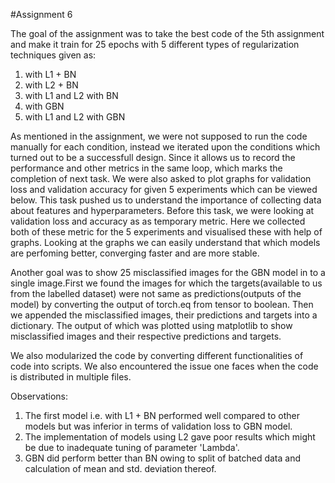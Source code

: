 #Assignment 6 

The goal of the assignment was to take the best code of the 5th assignment and make it train for 25 epochs with 5 different types of regularization techniques given as:

1. with L1 + BN
2. with L2 + BN
3. with L1 and L2 with BN
4. with GBN
5. with L1 and L2 with GBN

As mentioned in the assignment, we were not supposed to run the code manually for each condition, instead we iterated upon the conditions which turned out to be a successfull design.
Since it allows us to record the performance and  other metrics in the same loop, which marks the completion of next task.
We were also asked to plot graphs for validation loss and validation accuracy for given 5 experiments which can be viewed below.
This task pushed us to understand the importance of collecting data about features and hyperparameters. Before this task, we were looking at validation loss and accuracy as 
as temporary metric. Here we collected both of these metric for the 5 experiments and visualised these with help of graphs.
Looking at the graphs we can easily understand that which models are perfoming better, converging faster and are more stable. 


Another goal was to show 25 misclassified images for the GBN model in to a single image.First we found the images for which the targets(available to us from the labelled dataset)
were not same as predictions(outputs of the model) by converting the output of torch.eq from tensor to boolean. Then we appended the misclassified images, their predictions and 
targets into a dictionary. The output of which was plotted using matplotlib to show misclassified images and their respective predictions and targets.

We also modularized the code by converting different functionalities of code into scripts. We also encountered the issue one faces when the code is distributed in multiple files.


Observations:
1. The first model i.e. with L1 + BN performed well compared to other models but was inferior in terms of validation loss to GBN model.
2. The implementation of models using L2 gave poor results which might be due to inadequate tuning of parameter 'Lambda'.
3. GBN did perform better than BN owing to split of batched data and calculation of mean and std. deviation thereof. 


